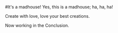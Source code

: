 #It's a madhouse!
Yes, this is a madhouse; ha, ha, ha!

Create with love, love your best creations.

Now working in the Conclusion.
